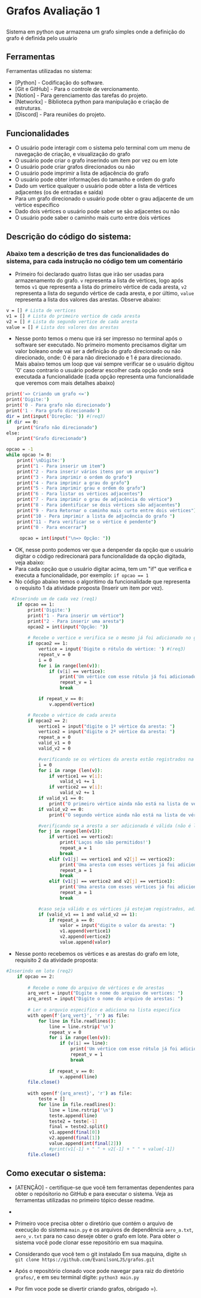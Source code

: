 # Grafos Avaliação 1
## 

Sistema em python que armazena um grafo simples onde a definição do grafo é definida pelo usuário

## Ferramentas

Ferramentas utilizadas no sistema:
- [Python] - Codificação do software.
- [Git e GitHub] - Para o controle de vercionamento.
- [Notion] - Para gerenciamento das tarefas do projeto.
- [Networkx] - Biblioteca python para manipulação e criação de estruturas.
- [Discord] - Para reuniões do projeto.

## Funcionalidades

- O usuário pode interagir com o sistema pelo terminal com um menu de navegação de criação, e visualização do grafo 
- O usuário pode criar o grafo inserindo um item por vez ou em lote
- O usuário pode criar grafos direcionados ou não
- O usuário pode imprimir a lista de adjacência do grafo
- O usuário pode obter informações do tamanho e ordem do grafo
- Dado um vertice qualquer o usuário pode obter a lista de vértices adjacentes (os de entradas e saída)
- Para um grafo direcionado o usuário pode obter o grau adjacente de um vértice específico
- Dado dois vértices  o usuário pode saber se são adjacentes ou não
- O usuário pode saber o caminho mais curto entre dois vértices



## Descrição do código do sistema:

### Abaixo tem a descrição de tres das funcionalidades do sistema, para cada instrução no código tem um comentário

- Primeiro foi declarado quatro listas que irão ser usadas para armazenamento do grafo. ```v``` representa a lista de vértices, logo após temos ```v1``` que representa a lista do primeiro vértice de cada aresta, ```v2``` representa a lista do segundo vértice de cada aresta, e por último, ```value``` representa a lista dos valores das arestas. Observe abaixo:
```sh
v = [] # Lista de vertices
v1 = [] # Lista do primeiro vertice de cada aresta
v2 = [] # Lista do segundo vertice de cada aresta
value = [] # Lista dos valores das arestas

```

- Nesse ponto temos o menu que irá ser impresso no terminal após o software ser executado. No primeiro momento precisamos digitar um valor boleano onde vai ser a definição do grafo direcionado ou não direcionado, onde: 0 é para não direcionado e 1 é para direcionado. Mais abaixo temos um loop que vai sempre verificar se o usuário digitou '0' caso contrario o usuário poderar escolher cada opção onde será executada a funcionalidade (cada opção representa uma funcionalidade que veremos com mais detalhes abaixo)
```sh
print('=> Criando um grafo <=')
print('Digite:')
print('0 - Para grafo não direcionado')
print('1 - Para grafo direcionado')
dir = int(input('Direção: ')) #(req3)
if dir == 0:
    print("Grafo não direcionado")
else:
    print("Grafo direcionado")

opcao = -1
while opcao != 0:
    print('\nDigite:')
    print("1 - Para inserir um item")
    print("2 - Para inserir vários itens por um arquivo")
    print("3 - Para imprimir o ordem do grafo")
    print("4 - Para imprimir a grau do grafo")
    print("5 - Para imprimir grau e ordem do grafo")
    print("6 - Para listar os vértices adjacentes")
    print("7 - Para imprimir o grau de adjacência do vértice")
    print("8 - Para identificar se dois vértices são adjacentes")
    print("9 - Para Retornar o caminho mais curto entre dois vértices")
    print("10 - Pera imprimir a lista de adjacência do grafo ")
    print("11 - Para verificar se o vértice é pendente")
    print("0 - Para encerrar")
    
     opcao = int(input("\n=> Opção: "))
```

- OK, nesse ponto podemos ver que a denpender da opção que o usuário digitar o código redirecionará para funcionalidade da opção digitada, veja abaixo:
- Para cada opção que o usuário digitar acima, tem um "if" que verifica e executa a funcionalidade, por exemplo: ```if opcao == 1 ```
- No código abaixo temos o algoritimo da funcionalidade que representa o requisito 1 da atividade proposta (Inserir um item por vez).
```sh
  #Inserindo um de cada vez (req1)
    if opcao == 1:
        print('Digite:')
        print("1 - Para inserir um vértice")
        print("2 - Para inserir uma aresta")
        opcao2 = int(input("Opção: "))
        
        # Recebe o vertice e verifica se o mesmo já foi adicionado no grafo
        if opcao2 == 1:
            vertice = input('Digite o rótulo do vértice: ') #(req3)
            repeat_v = 0
            i = 0
            for i in range(len(v)):
                if (v[i] == vertice):
                    print('Um vértice com esse rótulo já foi adicionado')
                    repeat_v = 1
                    break

            if repeat_v == 0:
                v.append(vertice)

        # Recebe o vértice de cada aresta
        if opcao2 == 2:
            vertice1 = input("digite o 1º vértice da aresta: ")
            vertice2 = input("digite o 2º vértice da aresta: ")
            repeat_a = 0
            valid_v1 = 0
            valid_v2 = 0

            #verificando se os vértices da aresta estão registrados na lista de vértices
            i = 0
            for i in range (len(v)):
                if vertice1 == v[i]:
                    valid_v1 += 1
                if vertice2 == v[i]:
                    valid_v2 += 1
            if valid_v1 == 0:
                print("O primeiro vértice ainda não está na lista de vértices")
            if valid_v2 == 0:
                print("O segundo vértice ainda não está na lista de vértices")

            #verificando se a aresta a ser adicionada é válida (não é laço, nem transforma em multigrafo)
            for j in range(len(v1)):
                if vertice1 == vertice2:
                    print('Laços não são permitidos!')
                    repeat_a = 1
                    break
                elif (v1[j] == vertice1 and v2[j] == vertice2):
                    print('Uma aresta com esses vértices já foi adicionada!')
                    repeat_a = 1
                    break
                elif (v1[j] == vertice2 and v2[j] == vertice1):
                    print('Uma aresta com esses vértices já foi adicionada!')
                    repeat_a = 1
                    break

            #caso seja válido e os vértices já estejam registrados, adiciona os vértices e pergunta-se o valor da aresta
            if (valid_v1 == 1 and valid_v2 == 1):
                if repeat_a == 0:
                    valor = input("digite o valor da aresta: ")
                    v1.append(vertice1)
                    v2.append(vertice2)
                    value.append(valor)
```

- Nesse ponto recebemos os vértices e as arestas do grafo em lote, requisito 2 da atividade proposta:
```sh
#Inserindo em lote (req2)
    if opcao == 2:
        
        # Recebe o nome do arquivo de vértices e de arestas
        arq_vert = input("Digite o nome do arquivo de vertices: ")
        arq_arest = input("Digite o nome do arquivo de arestas: ")
        
        # Ler o arquvio especifico e adiciona na lista especifica
        with open(f'{arq_vert}', 'r') as file:
            for line in file.readlines():
                line = line.rstrip('\n')
                repeat_v = 0
                for i in range(len(v)):
                    if (v[i] == line):
                        print('Um vértice com esse rótulo já foi adicionado')
                        repeat_v = 1
                        break
                    
                if repeat_v == 0:
                    v.append(line)
        file.close()
        
        with open(f'{arq_arest}', 'r') as file:
            teste = []
            for line in file.readlines():
                line = line.rstrip('\n')
                teste.append(line)
                teste2 = teste[-1]
                final = teste2.split()
                v1.append(final[0])
                v2.append(final[1])
                value.append(int(final[2]))
                #print(v1[-1] + " " + v2[-1] + " " + value[-1])
        file.close()
```
## Como executar o sistema:

- [ATENÇÂO] - certifique-se que você tem ferramentas dependentes para obter o repósitorio no GitHub e para executar o sistema. Veja as ferramentas utilizadas no primeiro tópico desse readme. 
- 
- Primeiro voce precisa obter o diretório que contém o arquivo de execução do sistema ```main.py``` e os arquivos de dependência ```aero_a.txt```, ```aero_v.txt``` para no caso deseje obter o grafo em lote. Para obter o sistema você pode clonar esse repositório em sua maquina.

- Considerando que você tem o git instalado Em sua maquina, digite ```sh git clone https://github.com/EvanilsonLJS/grafos.git```

- Após o repositório clonado voce pode navegar para raiz do diretório ```grafos/```, e em seu terminal digite: ```python3 main.py```

- Por fim voce pode se divertir criando grafos, obrigado =).

